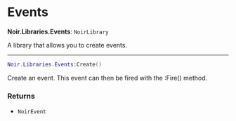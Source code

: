 # Events

**Noir.Libraries.Events**: `NoirLibrary`

A library that allows you to create events.

---

```lua
Noir.Libraries.Events:Create()
```
Create an event. This event can then be fired with the :Fire() method.

### Returns
- `NoirEvent`